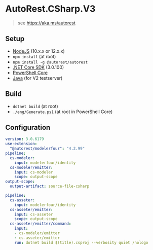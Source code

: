 # AutoRest.CSharp.V3
> see https://aka.ms/autorest

## Setup
- [NodeJS](https://nodejs.org/en/) (10.x.x or 12.x.x)
- `npm install` (at root)
- `npm install -g @autorest/autorest`
- [.NET Core SDK](https://dotnet.microsoft.com/download/dotnet-core/3.0) (3.0.100)
- [PowerShell Core](https://github.com/PowerShell/PowerShell/releases/latest)
- [Java](https://www.java.com/en/download/) (for V2 testserver)

## Build
- `dotnet build` (at root)
- `./eng/Generate.ps1` (at root in PowerShell Core)

## Configuration
```yaml
version: 3.0.6179
use-extension:
  "@autorest/modelerfour": "4.2.99"
pipeline:
  cs-modeler:
    input: modelerfour/identity
  cs-modeler/emitter:
    input: cs-modeler
    scope: output-scope
output-scope:
  output-artifact: source-file-csharp
```

```yaml $(include-csproj)
pipeline:
  cs-asseter:
    input: modelerfour/identity
  cs-asseter/emitter:
    input: cs-asseter
    scope: output-scope
  cs-asseter/emitter/command:
    input:
    - cs-modeler/emitter
    - cs-asseter/emitter
    run: dotnet build $(title).csproj --verbosity quiet /nologo
```
